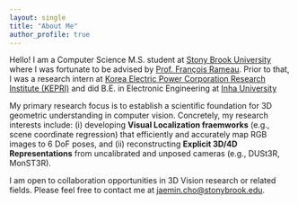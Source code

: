 ```yaml
---
layout: single
title: "About Me"
author_profile: true
---
```


Hello! I am a Computer Science M.S. student at [Stony Brook University](https://stonybrook.edu/) where I was fortunate to be advised by [Prof. François Rameau](https://rameau-fr.github.io/). Prior to that, I was a research intern at [Korea Electric Power Corporation Research Institute (KEPRI)](https://www.kepri.re.kr:20808/newEng/index) and did B.E. in Electronic Engineering at [Inha University](https://www.inha.ac.kr/)

My primary research focus is to establish a scientific foundation for 3D geometric understanding in computer vision. Concretely, my research interests include: (i) developing **Visual Localization fraemworks** (e.g., scene coordinate regression) that efficiently and accurately map RGB images to 6 DoF poses, and (ii) reconstructing **Explicit 3D/4D Representations** from uncalibrated and unposed cameras (e.g., DUSt3R, MonST3R).

I am open to collaboration opportunities in 3D Vision research or related fields. Please feel free to contact me at [jaemin.cho@stonybrook.edu](mailto:jaemin.cho@stonybrook.edu).
